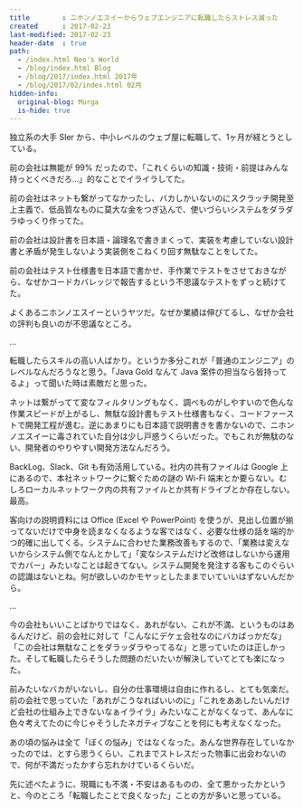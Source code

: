 ```yaml
---
title        : ニホンノエスイーからウェブエンジニアに転職したらストレス減った
created      : 2017-02-23
last-modified: 2017-02-23
header-date  : true
path:
  - /index.html Neo's World
  - /blog/index.html Blog
  - /blog/2017/index.html 2017年
  - /blog/2017/02/index.html 02月
hidden-info:
  original-blog: Murga
  is-hide: true
---
```


独立系の大手 SIer から、中小レベルのウェブ屋に転職して、1ヶ月が経とうとしている。

前の会社は無能が 99% だったので、「これくらいの知識・技術・前提はみんな持っとくべきだろ…」的なことでイライラしてた。

前の会社はネットも繋がってなかったし、バカしかいないのにスクラッチ開発至上主義で、低品質なものに莫大な金をつぎ込んで、使いづらいシステムをダラダラゆっくり作ってた。

前の会社は設計書を日本語・論理名で書きまくって、実装を考慮していない設計書と矛盾が発生しないよう実装側をこねくり回す無駄なことをしてた。

前の会社はテスト仕様書を日本語で書かせ、手作業でテストをさせておきながら、なぜかコードカバレッジで報告するという不思議なテストをずっと続けてた。

よくあるニホンノエスイーというヤツだ。なぜか業績は伸びてるし、なぜか会社の評判も良いのが不思議なところ。

…

転職したらスキルの高い人ばかり。というか多分これが「普通のエンジニア」のレベルなんだろうなと思う。「Java Gold なんて Java 案件の担当なら皆持ってるよ」って聞いた時は素敵だと思った。

ネットは繋がってて変なフィルタリングもなく、調べものがしやすいので色んな作業スピードが上がるし、無駄な設計書もテスト仕様書もなく、コードファーストで開発工程が進む。逆にあまりにも日本語で説明書きを書かないので、ニホンノエスイーに毒されていた自分は少し戸惑うくらいだった。でもこれが無駄のない、開発者のやりやすい開発方法なんだろう。

BackLog、Slack、Git も有効活用している。社内の共有ファイルは Google 上にあるので、本社ネットワークに繋ぐための謎の Wi-Fi 端末とか要らない。むしろローカルネットワーク内の共有ファイルとか共有ドライブとか存在しない。最高。

客向けの説明資料には Office (Excel や PowerPoint) を使うが、見出し位置が揃ってないだけで中身を読まなくなるような客ではなく、必要な仕様の話を端的かつ的確に出してくる。システムに合わせた業務改善もするので、「業務は変えないからシステム側でなんとかして」「変なシステムだけど改修はしないから運用でカバー」みたいなことは起きてない。システム開発を発注する客もこのぐらいの認識はないとね。何が欲しいのかモヤッとしたままでいていいはずないんだから。

…

今の会社もいいことばかりではなく、あれがない、これが不満、というものはあるんだけど、前の会社に対して「こんなにデケェ会社なのにバカばっかだな」「この会社は無駄なことをダラッダラやってるな」と思っていたのは正しかった。そして転職したらそうした問題のだいたいが解決していてとても楽になった。

前みたいなバカがいないし、自分の仕事環境は自由に作れるし、とても気楽だ。前の会社で思っていた「あれがこうなればいいのに」「これをああしたいんだけど会社の仕組み上できないなぁイライラ」みたいなことがなくなって、あんなに色々考えてたのに今じゃそうしたネガティブなことを何にも考えなくなった。

あの頃の悩みは全て「ぼくの悩み」ではなくなった。あんな世界存在していなかったのでは、とすら思うくらい、これまでストレスだった物事に出会わないので、何が不満だったかすら忘れかけているくらいだ。

先に述べたように、現職にも不満・不安はあるものの、全て悪かったかというと、今のところ「転職したことで良くなった」ことの方が多いと思っている。
